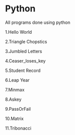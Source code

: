 # Python
All programs done using python

1.Hello World

2.Triangle Chopstics

3.Jumbled Letters

4.Ceaser_loses_key

5.Student Record

6.Leap Year

7.Minmax

8.Askey

9.PassOrFail

10.Matrix

11.Tribonacci
